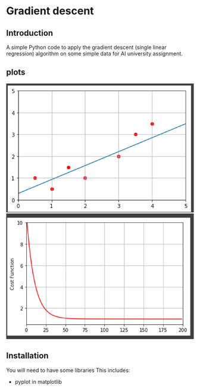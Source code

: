 Gradient descent
================

Introduction
------------
A simple Python code to apply the gradient descent (single linear regression) algorithm on some simple data for AI university assignment.

plots
--------
![Data](output.PNG)
![Cost Function](cost_func.PNG)

Installation
------------
You will need to have some libraries This includes:
*  pyplot in matplotlib
